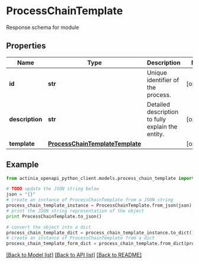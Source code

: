 # ProcessChainTemplate

Response schema for module

## Properties
Name | Type | Description | Notes
------------ | ------------- | ------------- | -------------
**id** | **str** | Unique identifier of the process.  | [optional] 
**description** | **str** | Detailed description to fully explain the entity. | [optional] 
**template** | [**ProcessChainTemplateTemplate**](ProcessChainTemplateTemplate.md) |  | [optional] 

## Example

```python
from actinia_openapi_python_client.models.process_chain_template import ProcessChainTemplate

# TODO update the JSON string below
json = "{}"
# create an instance of ProcessChainTemplate from a JSON string
process_chain_template_instance = ProcessChainTemplate.from_json(json)
# print the JSON string representation of the object
print ProcessChainTemplate.to_json()

# convert the object into a dict
process_chain_template_dict = process_chain_template_instance.to_dict()
# create an instance of ProcessChainTemplate from a dict
process_chain_template_form_dict = process_chain_template.from_dict(process_chain_template_dict)
```
[[Back to Model list]](../README.md#documentation-for-models) [[Back to API list]](../README.md#documentation-for-api-endpoints) [[Back to README]](../README.md)


